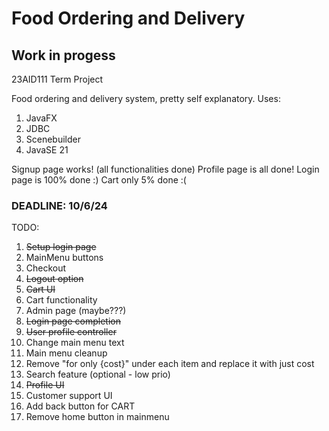 # Food Ordering and Delivery 
## Work in progess 
23AID111 Term Project 

Food ordering and delivery system, pretty self explanatory. 
Uses: 
1. JavaFX
2. JDBC
3. Scenebuilder
4. JavaSE 21
   
Signup page works! (all functionalities done)
Profile page is all done! 
Login page is 100% done :)
Cart only 5% done :(


### DEADLINE: 10/6/24 

TODO:
1. ~~Setup login page~~
2. MainMenu buttons
3. Checkout 
4. ~~Logout option~~
5. ~~Cart UI~~
6. Cart functionality
7. Admin page (maybe???)
8. ~~Login page completion~~
9. ~~User profile controller~~
10. Change main menu text
11. Main menu cleanup
12. Remove "for only {cost}" under each item and replace it with just cost
13. Search feature (optional - low prio)
14. ~~Profile UI~~
15. Customer support UI
16. Add back button for CART
17. Remove home button in mainmenu
    
    





